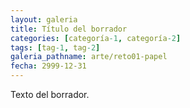 ```yaml
---
layout: galeria
title: Título del borrador
categories: [categoría-1, categoría-2]
tags: [tag-1, tag-2]
galeria_pathname: arte/reto01-papel
fecha: 2999-12-31
---
```


Texto del borrador.

